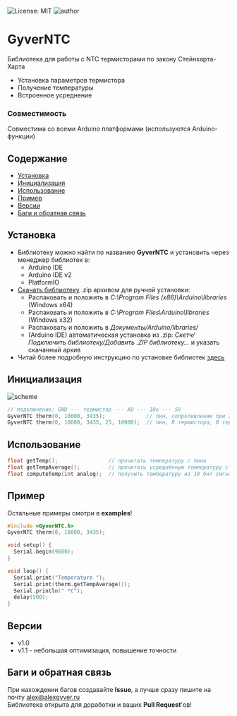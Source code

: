 ![License: MIT](https://img.shields.io/badge/License-MIT-green.svg)
![author](https://img.shields.io/badge/author-AlexGyver-informational.svg)
# GyverNTC
Библиотека для работы с NTC термисторами по закону Стейнхарта-Харта
- Установка параметров термистора
- Получение температуры
- Встроенное усреднение

### Совместимость
Совместима со всеми Arduino платформами (используются Arduino-функции)

## Содержание
- [Установка](#install)
- [Инициализация](#init)
- [Использование](#usage)
- [Пример](#example)
- [Версии](#versions)
- [Баги и обратная связь](#feedback)

<a id="install"></a>
## Установка
- Библиотеку можно найти по названию **GyverNTC** и установить через менеджер библиотек в:
    - Arduino IDE
    - Arduino IDE v2
    - PlatformIO
- [Скачать библиотеку](https://github.com/GyverLibs/GyverNTC/archive/refs/heads/main.zip) .zip архивом для ручной установки:
    - Распаковать и положить в *C:\Program Files (x86)\Arduino\libraries* (Windows x64)
    - Распаковать и положить в *C:\Program Files\Arduino\libraries* (Windows x32)
    - Распаковать и положить в *Документы/Arduino/libraries/*
    - (Arduino IDE) автоматическая установка из .zip: *Скетч/Подключить библиотеку/Добавить .ZIP библиотеку…* и указать скачанный архив
- Читай более подробную инструкцию по установке библиотек [здесь](https://alexgyver.ru/arduino-first/#%D0%A3%D1%81%D1%82%D0%B0%D0%BD%D0%BE%D0%B2%D0%BA%D0%B0_%D0%B1%D0%B8%D0%B1%D0%BB%D0%B8%D0%BE%D1%82%D0%B5%D0%BA)

<a id="init"></a>
## Инициализация
![scheme](https://github.com/GyverLibs/GyverNTC/blob/main/docs/conn2.png)
```cpp
// подключение: GND --- термистор --- A0 --- 10к --- 5V
GyverNTC therm(0, 10000, 3435);	            // пин, сопротивление при 25 градусах (R термистора = R резистора!), бета-коэффициент
GyverNTC therm(0, 10000, 3435, 25, 10000);  // пин, R термистора, B термистора, базовая температура, R резистора
```

<a id="usage"></a>
## Использование
```cpp
float getTemp();                // прочитать температуру с пина
float getTempAverage();         // прочитать усреднённую температуру с пина
float computeTemp(int analog);  // получить температуру из 10 бит сигнала АЦП
```

<a id="example"></a>
## Пример
Остальные примеры смотри в **examples**!
```cpp
#include <GyverNTC.h>
GyverNTC therm(0, 10000, 3435);

void setup() {
  Serial.begin(9600);
}

void loop() {
  Serial.print("Temperature ");
  Serial.print(therm.getTempAverage());
  Serial.println(" *C");
  delay(500);
}
```

<a id="versions"></a>
## Версии
- v1.0
- v1.1 - небольшая оптимизация, повышение точности

<a id="feedback"></a>
## Баги и обратная связь
При нахождении багов создавайте **Issue**, а лучше сразу пишите на почту [alex@alexgyver.ru](mailto:alex@alexgyver.ru)  
Библиотека открыта для доработки и ваших **Pull Request**'ов!